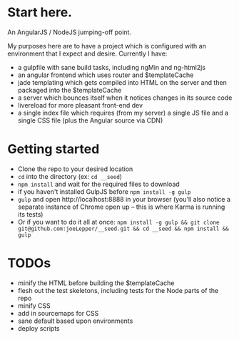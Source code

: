 Start here.
======

An AngularJS / NodeJS jumping-off point.

My purposes here are to have a project which is configured with an environment that I expect and desire. Currently I have:
* a gulpfile with sane build tasks, including ngMin and ng-html2js
* an angular frontend which uses router and $templateCache
* jade templating which gets compiled into HTML on the server and then packaged into the $templateCache
* a server which bounces itself when it notices changes in its source code
* livereload for more pleasant front-end dev
* a single index file which requires (from my server) a single JS file and a single CSS file (plus the Angular source via CDN)


Getting started
===============
* Clone the repo to your desired location
* `cd` into the directory (ex: `cd __seed`)
* `npm install` and wait for the required files to download
* if you haven't installed GulpJS before `npm install -g gulp`
* `gulp` and open http://localhost:8888 in your browser (you'll also notice a separate instance of Chrome open up – this is where Karma is running its tests)
* Or if you want to do it all at once: `npm install -g gulp && git clone git@github.com:joeLepper/__seed.git && cd __seed && npm install && gulp`

TODOs
=====
* minify the HTML before building the $templateCache
* flesh out the test skeletons, including tests for the Node parts of the repo
* minify CSS
* add in sourcemaps for CSS
* sane default based upon environments
* deploy scripts
